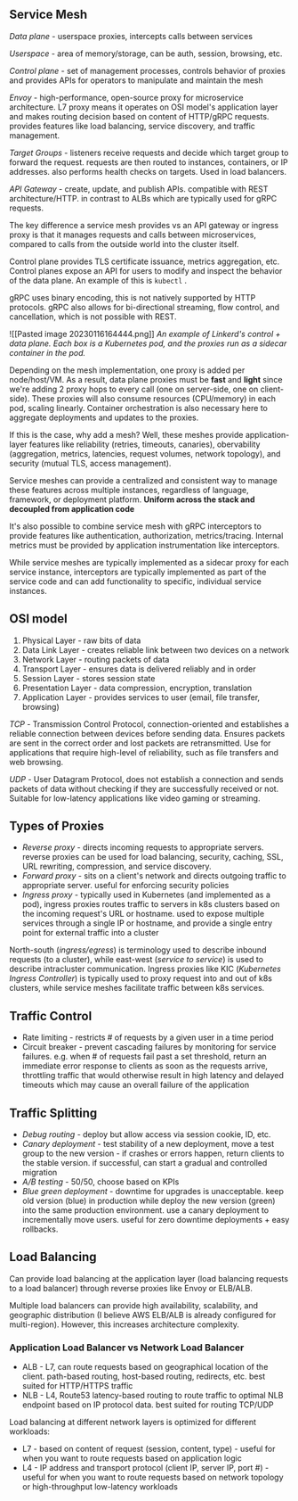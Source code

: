 
## Service Mesh

*Data plane* - userspace proxies, intercepts calls between services 

*Userspace* - area of memory/storage, can be auth, session, browsing, etc.

*Control plane* - set of management processes, controls behavior of proxies and provides APIs for operators to manipulate and maintain the mesh

*Envoy* - high-performance, open-source proxy for microservice architecture. L7 proxy means it operates on OSI model's application layer and makes routing decision based on content of HTTP/gRPC requests. provides features like load balancing, service discovery, and traffic management.

*Target Groups* - listeners receive requests and decide which target group to forward the request. requests are then routed to instances, containers, or IP addresses. also performs health checks on targets. Used in load balancers. 

*API Gateway* - create, update, and publish APIs. compatible with REST architecture/HTTP. in contrast to ALBs which are typically used for gRPC requests. 

The key difference a service mesh provides vs an API gateway or ingress proxy is that it manages requests and calls between microservices, compared to calls from the outside world into the cluster itself. 

Control plane provides TLS certificate issuance, metrics aggregation, etc. Control planes expose an API for users to modify and inspect the behavior of the data plane. An example of this is `kubectl` . 

gRPC uses binary encoding, this is not natively supported by HTTP protocols. gRPC also allows for bi-directional streaming, flow control, and cancellation, which is not possible with REST.


![[Pasted image 20230116164444.png]]
*An example of Linkerd's control + data plane. Each box is a Kubernetes pod, and the proxies run as a sidecar container in the pod.*

Depending on the mesh implementation, one proxy is added per node/host/VM. As a result, data plane proxies must be **fast** and **light** since we're adding 2 proxy hops to every call (one on server-side, one on client-side). These proxies will also consume resources (CPU/memory) in each pod, scaling linearly. Container orchestration is also necessary here to aggregate deployments and updates to the proxies.

If this is the case, why add a mesh? Well, these meshes provide application-layer features like reliability (retries, timeouts, canaries), obervability (aggregation, metrics, latencies, request volumes, network topology), and security (mutual TLS, access management). 

Service meshes can provide a centralized and consistent way to manage these features across multiple instances, regardless of language, framework, or deployment platform. **Uniform across the stack and decoupled from application code**

It's also possible to combine service mesh with gRPC interceptors to provide features like authentication, authorization, metrics/tracing. Internal metrics must be provided by application instrumentation like interceptors.

While service meshes are typically implemented as a sidecar proxy for each service instance, interceptors are typically implemented as part of the service code and can add functionality to specific, individual service instances. 


## OSI model

1. Physical Layer - raw bits of data
2. Data Link Layer - creates reliable link between two devices on a network
3. Network Layer - routing packets of data
4. Transport Layer - ensures data is delivered reliably and in order
5. Session Layer - stores session state
6. Presentation Layer - data compression, encryption, translation
7. Application Layer - provides services to user (email, file transfer, browsing)

*TCP* - Transmission Control Protocol, connection-oriented and establishes a reliable connection between devices before sending data. Ensures packets are sent in the correct order and lost packets are retransmitted. Use for applications that require high-level of reliability, such as file transfers and web browsing.

*UDP* - User Datagram Protocol, does not establish a connection and sends packets of data without checking if they are successfully received or not. Suitable for low-latency applications like video gaming or streaming.

## Types of Proxies

- *Reverse proxy* - directs incoming requests to appropriate servers. reverse proxies can be used for load balancing, security, caching, SSL, URL rewriting, compression, and service discovery.
- *Forward proxy* - sits on a client's network and directs outgoing traffic to appropriate server. useful for enforcing security policies
- *Ingress proxy* - typically used in Kubernetes (and implemented as a pod), ingress proxies routes traffic to servers in k8s clusters based on the incoming request's URL or hostname. used to expose multiple services through a single IP or hostname, and provide a single entry point for external traffic into a cluster

North-south (*ingress/egress*) is terminology used to describe inbound requests (to a cluster), while east-west (*service to service*) is used to describe intracluster communication. Ingress proxies like KIC (*Kubernetes Ingress Controller*) is typically used to proxy request into and out of k8s clusters, while service meshes facilitate traffic between k8s services. 

## Traffic Control

- Rate limiting - restricts # of requests by a given user in a time period
- Circuit breaker - prevent cascading failures by monitoring for service failures. e.g. when # of requests fail past a set threshold, return an immediate error response to clients as soon as the requests arrive, throttling traffic that would otherwise result in high latency and delayed timeouts which may cause an overall failure of the application

## Traffic Splitting

- *Debug routing* - deploy but allow access via session cookie, ID, etc. 
- *Canary deployment* - test stability of a new deployment, move a test group to the new version - if crashes or errors happen, return clients to the stable version. if successful, can start a gradual and controlled migration
- *A/B testing* - 50/50, choose based on KPIs
- *Blue green deployment* - downtime for upgrades is unacceptable. keep old version (blue) in production while deploy the new version (green) into the same production environment. use a canary deployment to incrementally move users. useful for zero downtime deployments + easy rollbacks.

## Load Balancing

Can provide load balancing at the application layer (load balancing requests to a load balancer) through reverse proxies like Envoy or ELB/ALB. 

Multiple load balancers can provide high availability, scalability, and geographic distribution (I believe AWS ELB/ALB is already configured for multi-region). However, this increases architecture complexity.

### **Application Load Balancer vs Network Load Balancer**

- ALB - L7, can route requests based on geographical location of the client. path-based routing, host-based routing, redirects, etc. best suited for HTTP/HTTPS traffic
- NLB - L4, Route53 latency-based routing to route traffic to optimal NLB endpoint based on IP protocol data. best suited for routing TCP/UDP

Load balancing at different network layers is optimized for different workloads:

- L7 - based on content of request (session, content, type) - useful for when you want to route requests based on application logic
- L4 - IP address and transport protocol (client IP, server IP, port #) - useful for when you want to route requests based on network topology or high-throughput low-latency workloads

